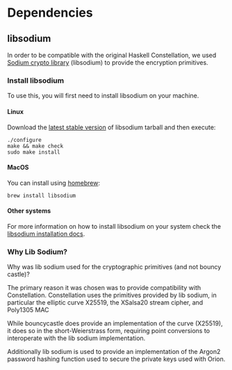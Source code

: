 # Dependencies

## libsodium

In order to be compatible with the original Haskell Constellation, we used 
[Sodium crypto library](https://download.libsodium.org/doc/) (libsodium) to provide the encryption 
primitives.
 
### Install libsodium

To use this, you will first need to install libsodium on your machine.

#### Linux
Download the [latest stable version](https://download.libsodium.org/libsodium/releases/LATEST.tar.gz) 
of libsodium tarball and then execute:
```
./configure
make && make check
sudo make install
```

#### MacOS
You can install using [homebrew](https://brew.sh/):
```
brew install libsodium
```

#### Other systems
For more information on how to install libsodium on your system check the 
[libsodium installation docs](https://download.libsodium.org/doc/installation/). 

### Why Lib Sodium?

Why was lib sodium used for the cryptographic primitives (and not bouncy castle)?

The primary reason it was chosen was to provide compatibility with Constellation. Constellation uses the primitives 
provided by lib sodium, in particular the elliptic curve X25519, the XSalsa20 stream cipher, and Poly1305 MAC

While bouncycastle does provide an implementation of the curve (X25519), it does so in the short-Weierstrass form, 
requiring point conversions to interoperate with the lib sodium implementation.

Additionally lib sodium is used to provide an implementation of the Argon2 password hashing function used to secure 
the private keys used with Orion.